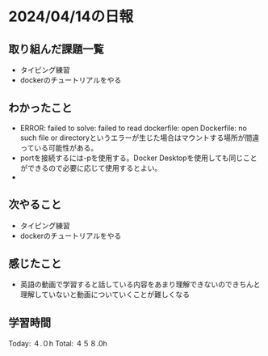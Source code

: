 # 2024/04/14の日報
## 取り組んだ課題一覧
* タイピング練習
* dockerのチュートリアルをやる
## わかったこと
* ERROR: failed to solve: failed to read dockerfile: open Dockerfile: no such file or directoryというエラーが生じた場合はマウントする場所が間違っている可能性がある。
* portを接続するには-pを使用する。Docker Desktopを使用しても同じことができるので必要に応じて使用するとよい。
* 
## 次やること
* タイピング練習
* dockerのチュートリアルをやる
## 感じたこと
* 英語の動画で学習すると話している内容をあまり理解できないのできちんと理解していないと動画についていくことが難しくなる
##  学習時間
Today: ４.０h
Total: ４５８.0h
